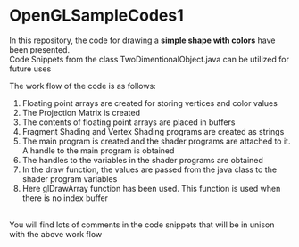 # OpenGLSampleCodes1
In this repository, the code for drawing a <strong>simple shape with colors</strong> have been presented.<br>
Code Snippets from the class TwoDimentionalObject.java can be utilized for future uses

The work flow of the code is as follows:
<ol>
<li>Floating point arrays are created for storing vertices and color values</li>
<li>The Projection Matrix is created</li>
<li>The contents of floating point arrays are placed in buffers</li>
<li>Fragment Shading and Vertex Shading programs are created as strings</li>
<li>The main program is created and the shader programs are attached to it. A handle to the main program is obtained</li>
<li>The handles to the variables in the shader programs are obtained</li>
<li>In the draw function, the values are passed from the java class to the shader program variables</li>
<li>Here glDrawArray function has been used. This function is used when there is no index buffer</li>
</ol>

<br>
You will find lots of comments in the code snippets that will be in unison with the above work flow
